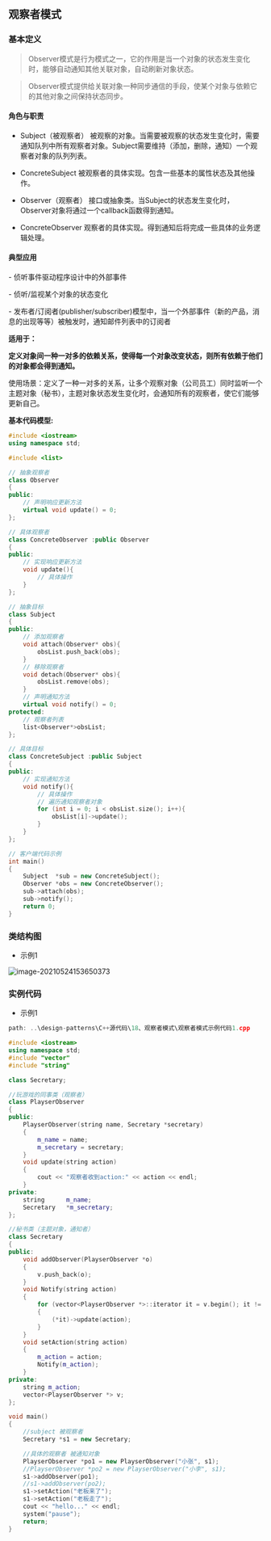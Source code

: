 ## 观察者模式

### 基本定义

> Observer模式是行为模式之一，它的作用是当一个对象的状态发生变化时，能够自动通知其他关联对象，自动刷新对象状态。

> Observer模式提供给关联对象一种同步通信的手段，使某个对象与依赖它的其他对象之间保持状态同步。

#### 角色与职责

+ Subject（被观察者）
    	被观察的对象。当需要被观察的状态发生变化时，需要通知队列中所有观察者对象。Subject需要维持（添加，删除，通知）一个观察者对象的队列列表。

+ ConcreteSubject
    	被观察者的具体实现。包含一些基本的属性状态及其他操作。

+ Observer（观察者）
    	接口或抽象类。当Subject的状态发生变化时，Observer对象将通过一个callback函数得到通知。

+ ConcreteObserver
    	观察者的具体实现。得到通知后将完成一些具体的业务逻辑处理。

#### 典型应用

\- 侦听事件驱动程序设计中的外部事件

\- 侦听/监视某个对象的状态变化

\- 发布者/订阅者(publisher/subscriber)模型中，当一个外部事件（新的产品，消息的出现等等）被触发时，通知邮件列表中的订阅者

**适用于：**

​	**定义对象间一种一对多的依赖关系，使得每一个对象改变状态，则所有依赖于他们的对象都会得到通知。** 

使用场景：定义了一种一对多的关系，让多个观察对象（公司员工）同时监听一个主题对象（秘书），主题对象状态发生变化时，会通知所有的观察者，使它们能够更新自己。

**基本代码模型:**

```c++
#include <iostream>
using namespace std;

#include <list>

// 抽象观察者
class Observer
{
public:
	// 声明响应更新方法
	virtual void update() = 0;
};

// 具体观察者
class ConcreteObserver :public Observer
{
public:
	// 实现响应更新方法
	void update(){
		// 具体操作
	}
};

// 抽象目标
class Subject
{
public:
	// 添加观察者
	void attach(Observer* obs){
		obsList.push_back(obs);
	}
	// 移除观察者
	void detach(Observer* obs){
		obsList.remove(obs);
	}
	// 声明通知方法
	virtual void notify() = 0;
protected:
	// 观察者列表
	list<Observer*>obsList;
};

// 具体目标
class ConcreteSubject :public Subject
{
public:
	// 实现通知方法
	void notify(){
		// 具体操作
		// 遍历通知观察者对象
		for (int i = 0; i < obsList.size(); i++){
			obsList[i]->update();
		}
	}
};

// 客户端代码示例
int main()
{
	Subject  *sub = new ConcreteSubject();
	Observer *obs = new ConcreteObserver();
	sub->attach(obs);
	sub->notify();
	return 0;
}
```



### 类结构图

+ 示例1

![image-20210524153650373](https://imagesubmit001.oss-cn-beijing.aliyuncs.com/gitImg/image-20210524153650373.png)



### 实例代码

+ 示例1

```c++
path: ..\design-patterns\C++源代码\18、观察者模式\观察者模式示例代码1.cpp
```

```c++
#include <iostream>
using namespace std;
#include "vector"
#include "string"

class Secretary;

//玩游戏的同事类（观察者）
class PlayserObserver
{
public:
	PlayserObserver(string name, Secretary *secretary)
	{
		m_name = name;
		m_secretary = secretary;
	}
	void update(string action)
	{
		cout << "观察者收到action:" << action << endl;
	}
private:
	string		m_name;
	Secretary	*m_secretary;
};

//秘书类（主题对象，通知者）
class Secretary
{
public:
	void addObserver(PlayserObserver *o)
	{
		v.push_back(o);
	}
	void Notify(string action)
	{
		for (vector<PlayserObserver *>::iterator it = v.begin(); it != v.end(); it++)
		{
			(*it)->update(action);
		}
	}
	void setAction(string action)
	{
		m_action = action;
		Notify(m_action);
	}
private:
	string m_action;
	vector<PlayserObserver *> v;
};

void main()
{
	//subject 被观察者
	Secretary *s1 = new Secretary;

	//具体的观察者 被通知对象
	PlayserObserver *po1 = new PlayserObserver("小张", s1);
	//PlayserObserver *po2 = new PlayserObserver("小李", s1);
	s1->addObserver(po1);
	//s1->addObserver(po2);
	s1->setAction("老板来了");
	s1->setAction("老板走了");
	cout << "hello..." << endl;
	system("pause");
	return;
}
```

